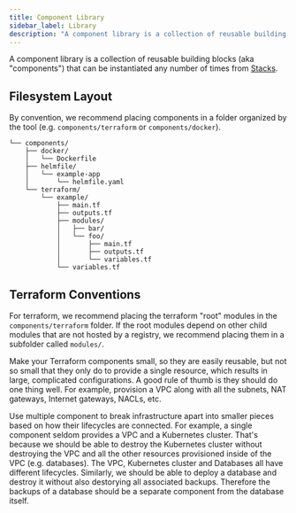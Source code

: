 ```yaml
---
title: Component Library
sidebar_label: Library
description: "A component library is a collection of reusable building blocks."
---
```


A component library is a collection of reusable building blocks (aka "components") that can be instantiated any number of times from [Stacks](/core-concepts/stacks).


## Filesystem Layout

By convention, we recommend placing components in a folder organized by the tool (e.g. `components/terraform` or `components/docker`).

```console
└── components/
    ├── docker/
    │   └── Dockerfile
    ├── helmfile/
    │   └── example-app
    │       └── helmfile.yaml
    └── terraform/
        └── example/
            ├── main.tf
            ├── outputs.tf
            ├── modules/
            │   ├── bar/
            │   └── foo/
            │       ├── main.tf
            │       ├── outputs.tf
            │       └── variables.tf
            └── variables.tf
```

## Terraform Conventions

For terraform, we recommend placing the terraform "root" modules in the `components/terraform` folder. If the root modules depend on other child modules that are not hosted by a registry, we recommend placing them in a subfolder called `modules/`.

Make your Terraform components small, so they are easily reusable, but not so small that they only do to provide a single resource, which results in large, complicated configurations. A good rule of thumb is they should do one thing well. For example, provision a VPC along with all the subnets, NAT gateways, Internet gateways, NACLs, etc. 

Use multiple component to break infrastructure apart into smaller pieces based on how their lifecycles are connected. For example, a single component seldom provides a VPC and a Kubernetes cluster. That's because we should be able to destroy the Kubernetes cluster without destroying the VPC and all the other resources provisioned inside of the VPC (e.g. databases). The VPC, Kubernetes cluster and Databases all have different lifecycles. Similarly, we should be able to deploy a database and destroy it without also destorying all associated backups. Therefore the backups of a database should be a separate component from the database itself. 
